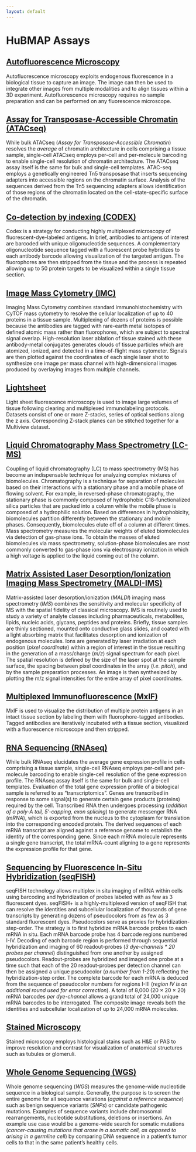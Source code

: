 ```yaml
---
layout: default
---
```

# HuBMAP Assays

## [Autofluorescence Microscopy](/assays/af)

Autofluorescence microscopy exploits endogenous fluorescence in a biological tissue to capture an image. The image can then be used to integrate other images from multiple modalities and to align tissues within a 3D experiment. Autofluorescence microscopy requires no sample preparation and can be performed on any fluorescence microscope. 


## [Assay for Transposase-Accessible Chromatin (ATACseq)](/assays/atacseq)

While bulk ATACseq (_Assay for Transposase-Accessible Chromatin_) resolves the _average_ of chromatin architecture in cells comprising a tissue sample, single-cell ATACseq employs per-cell and per-molecule barcoding to enable single-cell resolution of chromatin architecture. The ATACseq assay itself is the same for bulk and single-cell templates. ATAC-seq employs a genetically engineered Tn5 transposase that inserts sequencing adapters into accessible regions on the chromatin surface. Analysis of the sequences derived from the Tn5 sequencing adapters allows identification of those regions of the chromatin located on the cell-state-specific surface of the chromatin.


## [Co-detection by indexing (CODEX)](/assays/codex)

Codex is a strategy for conducting highly multiplexed microscopy of fluorescent-dye-labeled antigens. In brief, antibodies to antigens of interest are barcoded with unique oligonucleotide sequences. A complementary oligonucleotide sequence tagged with a fluorescent probe hybridizes to each antibody barcode allowing visualization of the targeted antigen. The fluorophores are then stripped from the tissue and the process is repeated allowing up to 50 protein targets to be visualized within a single tissue section. 


## [Image Mass Cytometry (IMC)](/assays/imc)

Imaging Mass Cytometry combines standard immunohistochemistry with CyTOF mass cytometry to resolve the cellular localization of up to 40 proteins in a tissue sample.  Multiplexing of dozens of proteins is possible because the antibodies are tagged with rare-earth metal isotopes of defined atomic mass rather than fluorophores, which are subject to spectral signal overlap. High-resolution laser ablation of tissue stained with these antibody-metal conjugates generates clouds of tissue particles which are atomized, ionized, and detected in a time-of-flight mass cytometer. Signals are then plotted against the coordinates of each single laser shot to synthesize one image per mass channel with high-dimensional images produced by overlaying images from multiple channels.

## [Lightsheet](/assays/lightsheet)

Light sheet fluorescence microscopy is used to image large volumes of tissue following clearing and multiplexed immunolabeling protocols. Datasets consist of one or more Z-stacks, series of optical sections along the z axis. Corresponding Z-stack planes can be stitched together for a Multiview dataset.

## [Liquid Chromatography Mass Spectrometry (LC-MS)](/assays/lcms)

Coupling of liquid chromatography (LC) to mass spectrometry (MS) has become an indispensable technique for analyzing complex mixtures of biomolecules. Chromatography is a technique for separation of molecules based on their interactions with a stationary phase and a mobile phase of flowing solvent. For example, in reversed-phase chromatography, the stationary phase is commonly composed of hydrophobic C18-functionalized silica particles that are packed into a column while the mobile phase is composed of a hydrophilic solution. Based on differences in hydrophobicity, biomolecules partition differently between the stationary and mobile phases. Consequently, biomolecules elute off of a column at different times. Mass spectrometry measures the molecular weights of eluted biomolecules via detection of gas-phase ions. To obtain the masses of eluted biomolecules via mass spectrometry, solution-phase biomolecules are most commonly converted to gas-phase ions via electrospray ionization in which a high voltage is applied to the liquid coming out of the column.


## [Matrix Assisted Laser Desorption/Ionization Imaging Mass Spectrometry (MALDI-IMS)](/assays/maldi-ims)

Matrix-assisted laser desorption/ionization (_MALDI_) imaging mass spectrometry (_IMS_) combines the sensitivity and molecular specificity of MS with the spatial fidelity of classical microscopy. IMS is routinely used to study a variety of analyte classes including pharmaceuticals, metabolites, lipids, nucleic acids, glycans, peptides and proteins. Briefly, tissue samples are thinly sectioned, mounted onto conductive glass slides, and coated with a light absorbing matrix that facilitates desorption and ionization of endogenous molecules. Ions are generated by laser irradiation at each position (_pixel coordinate_) within a region of interest in the tissue resulting in the generation of a mass/charge (_m/z_) signal spectrum for each pixel.  The spatial resolution is defined by the size of the laser spot at the sample surface, the spacing between pixel coordinates in the array (_i.e. pitch_), and by the sample preparation processes. An image is then synthesized by plotting the m/z signal intensities for the entire array of pixel coordinates.


## [Multiplexed Immunofluorescence (MxIF)](/assays/mxif)

MxIF is used to visualize the distribution of multiple protein antigens in an intact tissue section by labeling them with fluorophore-tagged antibodies. Tagged antibodies are iteratively incubated with a tissue section, visualized with a fluorescence microscope and then stripped.


## [RNA Sequencing (RNAseq)](/assays/rnaseq)

While bulk RNAseq elucidates the average gene expression profile in cells comprising a tissue sample, single-cell RNAseq employs per-cell and per-molecule barcoding to enable single-cell resolution of the gene expression profile. The RNAseq assay itself is the same for bulk and single-cell templates. Evaluation of the total gene expression profile of a biological sample is referred to as “transcriptomics”. Genes are transcribed in response to some signal(s) to generate certain gene products (proteins) required by the cell. Transcribed RNA then undergoes processing (_addition of a poly-A tail, 5’-capping, exon splicing_) to generate messenger RNA (_mRNA_), which is exported from the nucleus to the cytoplasm for translation into the corresponding encoded protein. The derived sequences of each mRNA transcript are aligned against a reference genome to establish the identity of the corresponding gene. Since each mRNA molecule represents a single gene transcript, the total mRNA-count aligning to a gene represents the expression profile for that gene.


## [Sequencing by Fluorescence In-Situ Hybridization (seqFISH)](/assays/seqfish)

seqFISH technology allows multiplex in situ imaging of mRNA within cells using barcoding and hybridization of probes labeled with as few as 3 fluorescent dyes. seqFISH+ is a highly-multiplexed version of seqFISH that can resolve the identities and subcellular localization of thousands of gene transcripts by generating dozens of pseudocolors from as few as 3 standard fluorescent dyes. Pseudocolors serve as proxies for hybridization-step-order. The strategy is to first hybridize mRNA barcode probes to each mRNA in situ. Each mRNA barcode probe has 4 barcode regions numbered I-IV. Decoding of each barcode region is performed through sequential hybridization and imaging of 60 readout-probes (_3 dye-channels * 20 probes per channel_) distinguished from one another by assigned pseudocolors. Readout-probes are hybridized and imaged one probe at a time such that each of the 20 readout-probes per detection channel can then be assigned a unique pseudocolor (_a number from 1-20_) reflecting the hybridization-step order.  The complete barcode for each mRNA is deduced from the sequence of pseudocolor numbers for regions I-III (_region IV is an additional round used for error correction_). A total of 8,000 (20 × 20 × 20) mRNA barcodes _per dye-channel_ allows a grand total of 24,000 unique mRNA barcodes to be interrogated. The composite image reveals both the identities and subcellular localization of up to 24,000 mRNA molecules.


## [Stained Microscopy](/assays/pas)

Stained microscopy employs histological stains such as H&E or PAS to improve resolution and contrast for visualization of anatomical structures such as tubules or glomeruli. 


## [Whole Genome Sequencing (WGS)](/assays/wgs)
Whole genome sequencing (_WGS_) measures the genome-wide nucleotide sequence in a biological sample. Generally, the purpose is to screen the entire genome for all sequence variations (_against a reference sequence_) such as benign sequence variants (_SNPs_) or candidate pathogenic mutations. Examples of sequence variants include chromosomal rearrangements, nucleotide substitutions, deletions or insertions. An example use case would be a genome-wide search for somatic mutations (_cancer-causing mutations that arose in a somatic cell, as opposed to arising in a germline cell_) by comparing DNA sequence in a patient’s tumor cells to that in the same patient’s healthy cells.
